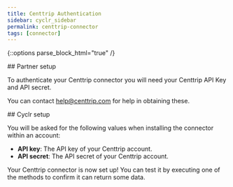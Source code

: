 ```yaml
---
title: Centtrip Authentication
sidebar: cyclr_sidebar
permalink: centtrip-connector
tags: [connector]
---
```

{::options parse_block_html="true" /}
<section class="card">
## Partner setup

To authenticate your Centtrip connector you will need your Centtrip API Key and API secret.

You can contact [help@centtrip.com](mailto:help@centtrip.com) for help in obtaining these.


</section>
<section class="card">
## Cyclr setup

You will be asked for the following values when installing the connector within an account:

-   **API key**: The API key of your Centtrip account.
-   **API secret**: The API secret of your Centtrip account.

Your Centtrip connector is now set up! You can test it by executing one of the methods to confirm it can return some data.

</section>
